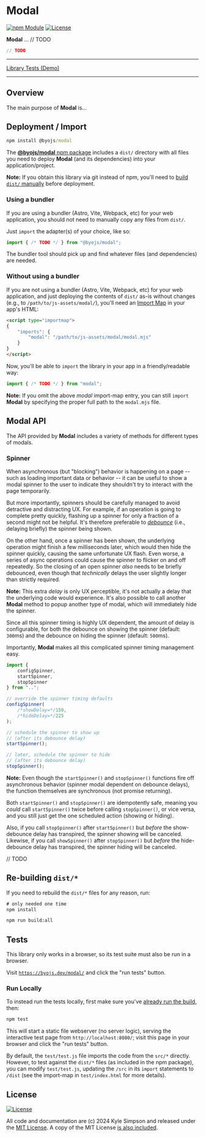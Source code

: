 # Modal

[![npm Module](https://badge.fury.io/js/@byojs%2Fmodal.svg)](https://www.npmjs.org/package/@byojs/modal)
[![License](https://img.shields.io/badge/license-MIT-a1356a)](LICENSE.txt)

**Modal** ... // TODO

```js
// TODO
```

----

[Library Tests (Demo)](https://byojs.dev/modal/)

----

## Overview

The main purpose of **Modal** is...

## Deployment / Import

```cmd
npm install @byojs/modal
```

The [**@byojs/modal** npm package](https://npmjs.com/package/@byojs/modal) includes a `dist/` directory with all files you need to deploy **Modal** (and its dependencies) into your application/project.

**Note:** If you obtain this library via git instead of npm, you'll need to [build `dist/` manually](#re-building-dist) before deployment.

### Using a bundler

If you are using a bundler (Astro, Vite, Webpack, etc) for your web application, you should not need to manually copy any files from `dist/`.

Just `import` the adapter(s) of your choice, like so:

```js
import { /* TODO */ } from "@byojs/modal";
```

The bundler tool should pick up and find whatever files (and dependencies) are needed.

### Without using a bundler

If you are not using a bundler (Astro, Vite, Webpack, etc) for your web application, and just deploying the contents of `dist/` as-is without changes (e.g., to `/path/to/js-assets/modal/`), you'll need an [Import Map](https://developer.mozilla.org/en-US/docs/Web/HTML/Element/script/type/importmap) in your app's HTML:

```html
<script type="importmap">
{
    "imports": {
        "modal": "/path/to/js-assets/modal/modal.mjs"
    }
}
</script>
```

Now, you'll be able to `import` the library in your app in a friendly/readable way:

```js
import { /* TODO */ } from "modal";
```

**Note:** If you omit the above *modal* import-map entry, you can still `import` **Modal** by specifying the proper full path to the `modal.mjs` file.

## Modal API

The API provided by **Modal** includes a variety of methods for different types of modals.

### Spinner

When asynchronous (but "blocking") behavior is happening on a page -- such as loading important data or behavior -- it can be useful to show a modal spinner to the user to indicate they shouldn't try to interact with the page temporarily.

But more importantly, spinners should be carefully managed to avoid detractive and distracting UX. For example, if an operation is going to complete pretty quickly, flashing up a spinner for only a fraction of a second might not be helpful. It's therefore preferable to [*debounce*](https://github.com/byojs/scheduler?tab=readme-ov-file#debouncing) (i.e., delaying briefly) the spinner being shown.

On the other hand, once a spinner has been shown, the underlying operation might finish a few milliseconds later, which would then hide the spinner quickly, causing the same unfortunate UX flash. Even worse, a series of async operations could cause the spinner to flicker on and off repeatedly. So the closing of an open spinner *also* needs to be briefly debounced, even though that *technically* delays the user slightly longer than strictly required.

**Note:** This extra *delay* is only UX perceptible, it's not actually a delay that the underlying code would experience. It's also possible to call another **Modal** method to popup another type of modal, which will immediately hide the spinner.

Since all this spinner timing is highly UX dependent, the amount of delay is configurable, for both the debounce on showing the spinner (default: `300`ms) and the debounce on hiding the spinner (default: `500`ms).

Importantly, **Modal** makes all this complicated spinner timing management easy.

```js
import {
    configSpinner,
    startSpinner,
    stopSpinner
} from "..";

// override the spinner timing defaults
configSpinner(
    /*showDelay=*/150,
    /*hideDelay=*/225
);

// schedule the spinner to show up
// (after its debounce delay)
startSpinner();

// later, schedule the spinner to hide
// (after its debounce delay)
stopSpinner();
```

**Note:** Even though the `startSpinner()` and `stopSpinner()` functions fire off asynchronous behavior (spinner modal dependent on debounce delays), the function themselves are synchronous (not promise returning).

Both `startSpinner()` and `stopSpinner()` are idempotently safe, meaning you *could* call `startSpinner()` twice before calling `stopSpinner()`, or vice versa, and you still just get the one scheduled action (showing or hiding).

Also, if you call `stopSpinner()` after `startSpinner()` but *before* the show-debounce delay has transpired, the spinner showing will be canceled. Likewise, if you call `showSpinner()` after `stopSpinner()` but *before* the hide-debounce delay has transpired, the spinner hiding will be canceled.

// TODO

## Re-building `dist/*`

If you need to rebuild the `dist/*` files for any reason, run:

```cmd
# only needed one time
npm install

npm run build:all
```

## Tests

This library only works in a browser, so its test suite must also be run in a browser.

Visit [`https://byojs.dev/modal/`](https://byojs.dev/modal/) and click the "run tests" button.

### Run Locally

To instead run the tests locally, first make sure you've [already run the build](#re-building-dist), then:

```cmd
npm test
```

This will start a static file webserver (no server logic), serving the interactive test page from `http://localhost:8080/`; visit this page in your browser and click the "run tests" button.

By default, the `test/test.js` file imports the code from the `src/*` directly. However, to test against the `dist/*` files (as included in the npm package), you can modify `test/test.js`, updating the `/src` in its `import` statements to `/dist` (see the import-map in `test/index.html` for more details).

## License

[![License](https://img.shields.io/badge/license-MIT-a1356a)](LICENSE.txt)

All code and documentation are (c) 2024 Kyle Simpson and released under the [MIT License](http://getify.mit-license.org/). A copy of the MIT License [is also included](LICENSE.txt).
